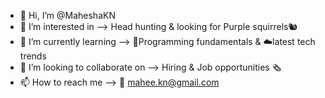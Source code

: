 - 👋 Hi, I’m @MaheshaKN
- 👀 I’m interested in --> Head hunting & looking for Purple squirrels🐿
- 🌱 I’m currently learning --> 🔬Programming fundamentals & ☁️latest tech trends
- 💞️ I’m looking to collaborate on --> Hiring & Job opportunities 🗞
- 📫 How to reach me -->  📮 mahee.kn@gmail.com

<!---
MaheshaKN/MaheshaKN is a ✨ special ✨ repository because its `README.md` (this file) appears on your GitHub profile.
You can click the Preview link to take a look at your changes.
--->
